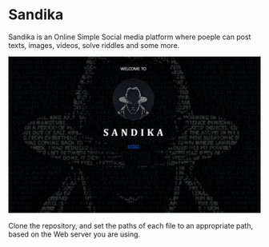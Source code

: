 # Sandika


Sandika is an Online Simple Social media platform where poeple can post texts, images, videos, solve riddles and some more.

<img src="logo.png">

Clone the repository, and set the paths of each file to an appropriate path, based on the Web server you are using.





